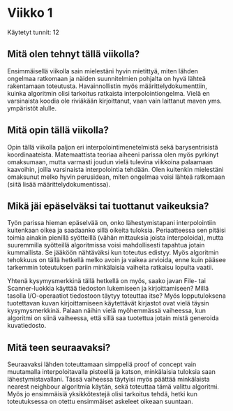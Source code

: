 # Viikko 1

Käytetyt tunnit: 12

## Mitä olen tehnyt tällä viikolla?

Ensimmäisellä viikolla sain mielestäni hyvin mietittyä, miten lähden ongelmaa ratkomaan ja näiden suunnitelmien pohjalta on hyvä lähteä rakentamaan toteutusta. Havainnollistin myös määrittelydokumenttiin, kuinka algoritmin olisi tarkoitus ratkaista interpolointiongelma. Vielä en varsinaista koodia ole riviäkään kirjoittanut, vaan vain laittanut maven yms. ympäristöt alulle. 


## Mitä opin tällä viikolla?

Opin tällä viikolla paljon eri interpolointimenetelmistä sekä barysentrisistä koordinaateista. Matemaattista teoriaa aiheeni parissa olen myös pyrkinyt omaksumaan, mutta varmasti joudun vielä tulevina viikkoina palaamaan kaavoihin, joilla varsinaista interpolointia tehdään. Olen kuitenkin mielestäni omaksunut melko hyvin perusidean, miten ongelmaa voisi lähteä ratkomaan (siitä lisää määrittelydokumentissa). 

## Mikä jäi epäselväksi tai tuottanut vaikeuksia?

Työn parissa hieman epäselvää on, onko lähestymistapani interpolointiin kuitenkaan oikea ja saadaanko sillä oikeita tuloksia. Periaatteessa sen pitäisi toimia ainakin pienillä syötteillä (vähän mittauksia joista interpoloida), mutta suuremmilla syötteillä algoritmissa voisi mahdollisesti tapahtua jotain kummallista. Se jääköön nähtäväksi kun toteutus edistyy. Myös algoritmin tehokkuus on tällä hetkellä melko avoin ja vaikea arvioida, enne kuin pääsee tarkemmin toteutuksen pariin minkälaisia vaiheita ratkaisu lopulta vaatii. 

Yhtenä kysymysmerkkinä tällä hetkellä on myös, saako javan File- tai Scanner-luokkia käyttää tiedoston lukemiseen ja kirjoittamiseen? Millä tasolla I/O-operaatiot tiedostoon täytyy toteuttaa itse? Myös lopputuloksena tuotettavan kuvan kirjoittamiseen käytettävät kirjastot ovat vielä täysin kysymysmerkkinä. Palaan näihin vielä myöhemmässä vaiheessa, kun  algoritmi on siinä vaiheessa, että sillä saa tuotettua jotain mistä generoida kuvatiedosto.

## Mitä teen seuraavaksi?

Seuraavaksi lähden toteuttamaan simppeliä proof of concept vain muutamalla interpoloitavalla pisteellä ja katson, minkälaisia tuloksia saan lähestymistavallani. Tässä vaiheessa täytyisi myös päättää minkälaista nearest neighbour algoritmia käytän, sekä toteuttaa tämä valittu algoritmi. Myös jo ensimmäisiä yksikkötestejä olisi tarkoitus tehdä, hetki kun toteutuksessa on otettu ensimmäiset askeleet oikeaan suuntaan.